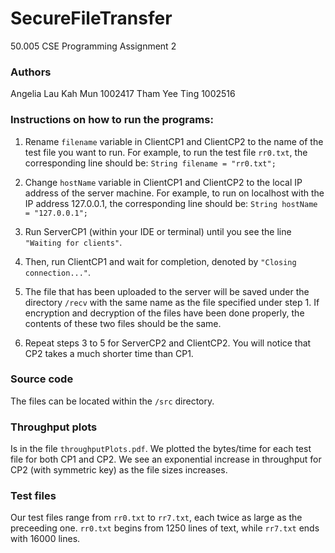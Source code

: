 # SecureFileTransfer
50.005 CSE Programming Assignment 2

### Authors
Angelia Lau Kah Mun 1002417
Tham Yee Ting 1002516

### Instructions on how to run the programs:
1. Rename `filename` variable in ClientCP1 and ClientCP2 to the name of the test file you want to run. For example, to run the test file `rr0.txt`, the corresponding line should be:
```String filename = "rr0.txt";```

2. Change `hostName` variable in ClientCP1 and ClientCP2 to the local IP address of the server machine. For example, to run on localhost with the IP address 127.0.0.1, the corresponding line should be:
```String hostName = "127.0.0.1";```

3. Run ServerCP1 (within your IDE or terminal) until you see the line `"Waiting for clients"`.
4. Then, run ClientCP1 and wait for completion, denoted by `"Closing connection..."`.
5. The file that has been uploaded to the server will be saved under the directory `/recv` with the same name as the file specified under step 1. If encryption and decryption of the files have been done properly, the contents of these two files should be the same. 
6. Repeat steps 3 to 5 for ServerCP2 and ClientCP2. You will notice that CP2 takes a much shorter time than CP1.

### Source code
The files can be located within the `/src` directory. 

### Throughput plots
Is in the file `throughputPlots.pdf`. We plotted the bytes/time for each test file for both CP1 and CP2. We see an exponential increase in throughput for CP2 (with symmetric key) as the file sizes increases. 

### Test files
Our test files range from `rr0.txt` to `rr7.txt`, each twice as large as the preceeding one. `rr0.txt` begins from 1250 lines of text, while `rr7.txt` ends with 16000 lines. 
